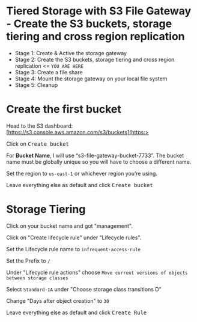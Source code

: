 # Tiered Storage with S3 File Gateway - Create the S3 buckets, storage tiering and cross region replication

- Stage 1: Create & Active the storage gateway 
- Stage 2: Create the S3 buckets, storage tiering and cross region replication <= `YOU ARE HERE`
- Stage 3: Create a file share
- Stage 4: Mount the storage gateway on your local file system
- Stage 5: Cleanup

# Create the first bucket
Head to the S3 dashboard: [https://s3.console.aws.amazon.com/s3/buckets](https:>

Click on <kbd>Create bucket</kbd>

For **Bucket Name**, I will use “s3-file-gateway-bucket-7733”. The bucket name must be globally unique so you will have to choose a different name.

Set the region to `us-east-1` or whichever region you’re using.

Leave everything else as default and click <kbd>Create bucket</kbd>

# Storage Tiering

Click on your bucket name and got "management".

Click on "Create lifecycle rule" under "Lifecycle rules".

Set the Lifecycle rule name to `infrequent-access-rule`

Set the Prefix to `/`

Under "Lifecycle rule actions" choose `Move current versions of objects between storage classes`

Select `Standard-IA` under "Choose storage class transitions
D"

Change "Days after object creation" to `30`

Leave everything else as default and click <kbd>Create Rule</kbd>

